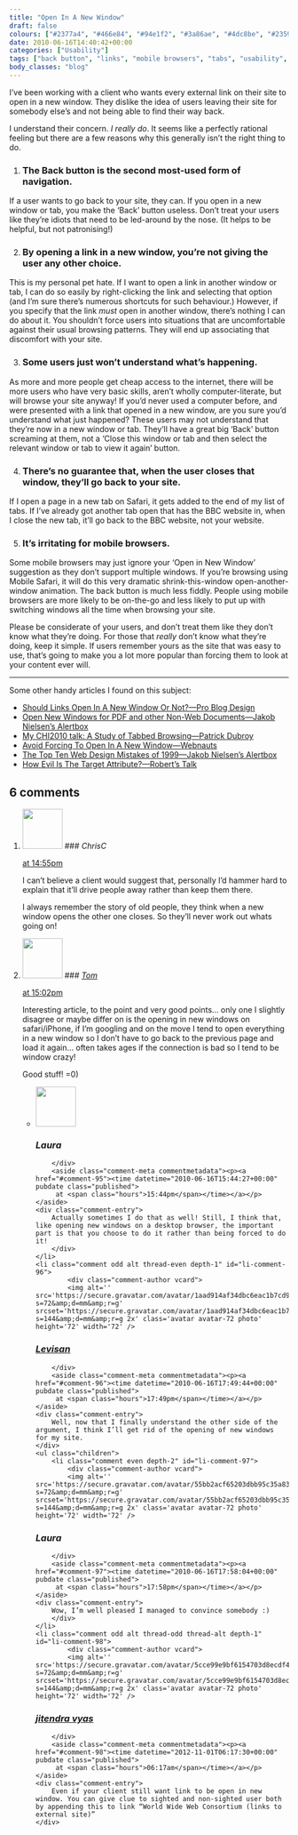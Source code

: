 ```yaml
---
title: "Open In A New Window"
draft: false
colours: ["#2377a4", "#466e84", "#94e1f2", "#3a86ae", "#4dc8be", "#235976", "#c1f5f8"]
date: 2010-06-16T14:40:42+00:00
categories: ["Usability"]
tags: ["back button", "links", "mobile browsers", "tabs", "usability", "users", "windows"]
body_classes: "blog"
---
```


I’ve been working with a client who wants every external link on their site to open in a new window. They dislike the idea of users leaving their site for somebody else’s and not being able to find their way back.

I understand their concern. *I really do*. It seems like a perfectly rational feeling but there are a few reasons why this generally isn’t the right thing to do.

1. ### The Back button is the second most-used form of navigation.

If a user wants to go back to your site, they can. If you open in a new window or tab, you make the ‘Back’ button useless. Don’t treat your users like they’re idiots that need to be led-around by the nose. (It helps to be helpful, but not patronising!)

2. ### By opening a link in a new window, you’re not giving the user any other choice.

This is my personal pet hate. If I want to open a link in another window or tab, I can do so easily by right-clicking the link and selecting that option (and I’m sure there’s numerous shortcuts for such behaviour.) However, if you specify that the link *must* open in another window, there’s nothing I can do about it. You shouldn’t force users into situations that are uncomfortable against their usual browsing patterns. They will end up associating that discomfort with your site.

3. ### Some users just won’t understand what’s happening.

As more and more people get cheap access to the internet, there will be more users who have very basic skills, aren’t wholly computer-literate, but will browse your site anyway! If you’d never used a computer before, and were presented with a link that opened in a new window, are you sure you’d understand what just happened? These users may not understand that they’re now in a new window or tab. They’ll have a great big ‘Back’ button screaming at them, not a ‘Close this window or tab and then select the relevant window or tab to view it again’ button.

4. ### There’s no guarantee that, when the user closes that window, they’ll go back to your site.

If I open a page in a new tab on Safari, it gets added to the end of my list of tabs. If I’ve already got another tab open that has the BBC website in, when I close the new tab, it’ll go back to the BBC website, not your website.

5. ### It’s irritating for mobile browsers.

Some mobile browsers may just ignore your ‘Open in New Window’ suggestion as they don’t support multiple windows. If you’re browsing using Mobile Safari, it will do this very dramatic shrink-this-window open-another-window animation. The back button is much less fiddly. People using mobile browsers are more likely to be on-the-go and less likely to put up with switching windows all the time when browsing your site.

Please be considerate of your users, and don’t treat them like they don’t know what they’re doing. For those that *really* don’t know what they’re doing, keep it simple. If users remember yours as the site that was easy to use, that’s going to make you a lot more popular than forcing them to look at your content ever will.

---

Some other handy articles I found on this subject:

* [Should Links Open In A New Window Or Not?—Pro Blog Design](http://www.problogdesign.com/blog-usability/new-window-for-a-new-link/)
* [Open New Windows for PDF and other Non-Web Documents—Jakob Nielsen’s Alertbox](http://www.useit.com/alertbox/open_new_windows.html)
* [My CHI2010 talk: A Study of Tabbed Browsing—Patrick Dubroy](http://dubroy.com/blog/my-chi2010-talk-a-study-of-tabbed-browsing/)
* [Avoid Forcing To Open In A New Window—Webnauts](http://www.webnauts.net/new-window.html)
* [The Top Ten Web Design Mistakes of 1999—Jakob Nielsen’s Alertbox](http://www.useit.com/alertbox/990530.html)
* [How Evil Is The Target Attribute?—Robert’s Talk](http://robertnyman.com/2006/02/13/how-evil-is-the-target-attribute/)

## 6 comments

<ol class="commentlist">
	<li class="comment even thread-even depth-1" id="li-comment-93">
			<div class="comment-author vcard">
			<img alt='' src='https://secure.gravatar.com/avatar/d6d7a74af65923df9030944188a90ef5?s=72&amp;d=mm&amp;r=g' srcset='https://secure.gravatar.com/avatar/d6d7a74af65923df9030944188a90ef5?s=144&amp;d=mm&amp;r=g 2x' class='avatar avatar-72 photo' height='72' width='72' />
### <cite class="fn">ChrisC</cite>
		</div>
		<aside class="comment-meta commentmetadata"><p><a href="#comment-93"><time datetime="2010-06-16T14:55:24+00:00" pubdate class="published">
		 at <span class="hours">14:55pm</span></time></a></p>
	</aside>
	<div class="comment-entry">
		I can’t believe a client would suggest that, personally I’d hammer hard to explain that it’ll drive people away rather than keep them there.

I always remember the story of old people, they think when a new window opens the other one closes. So they’ll never work out whats going on!
	</div>
</li>
	<li class="comment odd alt thread-odd thread-alt depth-1" id="li-comment-94">
			<div class="comment-author vcard">
			<img alt='' src='https://secure.gravatar.com/avatar/b044f70c056d8b959d812b28d57bfad7?s=72&amp;d=mm&amp;r=g' srcset='https://secure.gravatar.com/avatar/b044f70c056d8b959d812b28d57bfad7?s=144&amp;d=mm&amp;r=g 2x' class='avatar avatar-72 photo' height='72' width='72' />
### <cite class="fn"><a href='http://www.meatfreedesign.co.uk/' rel='external nofollow' class='url'>Tom</a></cite>
		</div>
		<aside class="comment-meta commentmetadata"><p><a href="#comment-94"><time datetime="2010-06-16T15:02:12+00:00" pubdate class="published">
		 at <span class="hours">15:02pm</span></time></a></p>
	</aside>
	<div class="comment-entry">
		Interesting article, to the point and very good points&#8230; only one I slightly disagree or maybe differ on is the opening in new windows on safari/iPhone, if I’m googling and on the move I tend to open everything in a new window so I don’t have to go back to the previous page and load it again&#8230; often takes ages if the connection is bad so I tend to be window crazy!

Good stuff! =0)
	</div>
	<ul class="children">
		<li class="comment even depth-2" id="li-comment-95">
			<div class="comment-author vcard">
			<img alt='' src='https://secure.gravatar.com/avatar/55bb2acf65203dbb95c35a83e62e9ae6?s=72&amp;d=mm&amp;r=g' srcset='https://secure.gravatar.com/avatar/55bb2acf65203dbb95c35a83e62e9ae6?s=144&amp;d=mm&amp;r=g 2x' class='avatar avatar-72 photo' height='72' width='72' />
### <cite class="fn">Laura</cite>
		</div>
		<aside class="comment-meta commentmetadata"><p><a href="#comment-95"><time datetime="2010-06-16T15:44:27+00:00" pubdate class="published">
		 at <span class="hours">15:44pm</span></time></a></p>
	</aside>
	<div class="comment-entry">
		Actually sometimes I do that as well! Still, I think that, like opening new windows on a desktop browser, the important part is that you choose to do it rather than being forced to do it!
		</div>
	</li>
	<li class="comment odd alt thread-even depth-1" id="li-comment-96">
			<div class="comment-author vcard">
			<img alt='' src='https://secure.gravatar.com/avatar/1aad914af34dbc6eac1b7cd9b40b86ed?s=72&amp;d=mm&amp;r=g' srcset='https://secure.gravatar.com/avatar/1aad914af34dbc6eac1b7cd9b40b86ed?s=144&amp;d=mm&amp;r=g 2x' class='avatar avatar-72 photo' height='72' width='72' />
### <cite class="fn"><a href='http://levibreederland.com' rel='external nofollow' class='url'>Levisan</a></cite>
		</div>
		<aside class="comment-meta commentmetadata"><p><a href="#comment-96"><time datetime="2010-06-16T17:49:44+00:00" pubdate class="published">
		 at <span class="hours">17:49pm</span></time></a></p>
	</aside>
	<div class="comment-entry">
		Well, now that I finally understand the other side of the argument, I think I’ll get rid of the opening of new windows for my site.
	</div>
	<ul class="children">
		<li class="comment even depth-2" id="li-comment-97">
			<div class="comment-author vcard">
			<img alt='' src='https://secure.gravatar.com/avatar/55bb2acf65203dbb95c35a83e62e9ae6?s=72&amp;d=mm&amp;r=g' srcset='https://secure.gravatar.com/avatar/55bb2acf65203dbb95c35a83e62e9ae6?s=144&amp;d=mm&amp;r=g 2x' class='avatar avatar-72 photo' height='72' width='72' />
### <cite class="fn">Laura</cite>
		</div>
		<aside class="comment-meta commentmetadata"><p><a href="#comment-97"><time datetime="2010-06-16T17:58:04+00:00" pubdate class="published">
		 at <span class="hours">17:58pm</span></time></a></p>
	</aside>
	<div class="comment-entry">
		Wow, I’m well pleased I managed to convince somebody :)
		</div>
	</li>
	<li class="comment odd alt thread-odd thread-alt depth-1" id="li-comment-98">
			<div class="comment-author vcard">
			<img alt='' src='https://secure.gravatar.com/avatar/5cce99e9bf6154703d8ecdf474a750bd?s=72&amp;d=mm&amp;r=g' srcset='https://secure.gravatar.com/avatar/5cce99e9bf6154703d8ecdf474a750bd?s=144&amp;d=mm&amp;r=g 2x' class='avatar avatar-72 photo' height='72' width='72' />
### <cite class="fn"><a href='http://jitendravyas.com' rel='external nofollow' class='url'>jitendra vyas</a></cite>
		</div>
		<aside class="comment-meta commentmetadata"><p><a href="#comment-98"><time datetime="2012-11-01T06:17:30+00:00" pubdate class="published">
		 at <span class="hours">06:17am</span></time></a></p>
	</aside>
	<div class="comment-entry">
		Even if your client still want link to be open in new window. You can give clue to sighted and non-sighted user both by appending this to link “World Wide Web Consortium (links to external site)”
	</div>
</li>
</ol>
